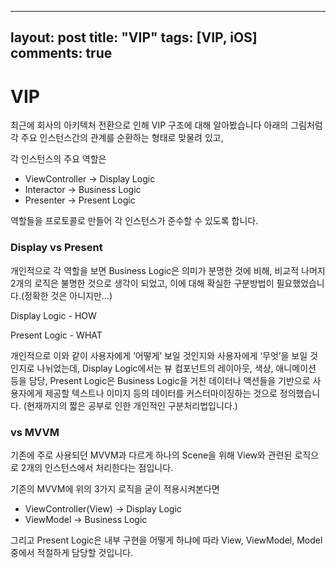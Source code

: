 
---
layout: post
title: "VIP"
tags: [VIP, iOS]
comments: true
---

# VIP

최근에 회사의 아키텍처 전환으로 인해 VIP 구조에 대해 알아봤습니다
아래의 그림처럼 각 주요 인스턴스간의 관계를 순환하는 형태로 맞물려 있고,

각 인스턴스의 주요 역할은

- ViewController → Display Logic
- Interactor → Business Logic
- Presenter → Present Logic

역할들을 프로토콜로 만들어 각 인스턴스가 준수할 수 있도록 합니다.

### Display vs Present

개인적으로 각 역할을 보면 Business Logic은 의미가 분명한 것에 비해, 비교적 나머지 2개의 로직은 불명한 것으로 생각이 되었고, 이에 대해 확실한 구분방법이 필요했었습니다.(정확한 것은 아니지만...)

Display Logic - HOW

Present Logic - WHAT

개인적으로 이와 같이 사용자에게 ‘어떻게’ 보일 것인지와 사용자에게 ‘무엇’을 보일 것인지로 나뉘었는데, Display Logic에서는 뷰 컴포넌트의 레이아웃, 색상, 애니메이션 등을 담당, Present Logic은 Business Logic을 거친 데이터나 액션들을 기반으로 사용자에게 제공할 텍스트나 이미지 등의 데이터를 커스터마이징하는 것으로 정의했습니다.
(현재까지의 짧은 공부로 인한 개인적인 구분처리법입니다.)

### vs MVVM

기존에 주로 사용되던 MVVM과 다르게 하나의 Scene을 위해 View와 관련된 로직으로 2개의 인스턴스에서 처리한다는 점입니다.

기존의 MVVM에 위의 3가지 로직을 굳이 적용시켜본다면

- ViewController(View) → Display Logic
- ViewModel → Business Logic

그리고 Present Logic은 내부 구현을 어떻게 하냐에 따라 View, ViewModel, Model 중에서 적절하게 담당할 것입니다.

